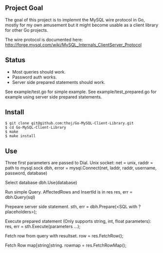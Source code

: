 Project Goal
----------------
The goal of this project is to implemnt the MySQL wire protocol in Go,
mostly for my own amusement but it might become usable as a client 
library for other Go projects.

The wire protocol is documented here: 
 http://forge.mysql.com/wiki/MySQL_Internals_ClientServer_Protocol

Status
---------------
* Most queries should work. 
* Password auth works.
* Server side prepared statements should work.

See example/test.go for simple example.
See example/test_prepared.go for example using server side prepared statements.


Install
--------------
	$ git clone git@github.com:thoj/Go-MySQL-Client-Library.git
	$ cd Go-MySQL-Client-Library
	$ make
	$ make install

Use
--------------
Three first parameters are passed to Dial. Unix socket: net = unix, raddr = path to mysql.sock
	dbh, error = mysql.Connect(net, laddr, raddr, username, password, database)

Select database
	dbh.Use(database)

Run simple Query. AffectedRows and InsertId is in res
	res, err = dbh.Query(sql)

Prepeare server side statement.
	sth, err = dbh.Prepare(<SQL with ? placeholders>);

Execute prepared statement (Only supports string, int, float parameters):
	res, err = sth.Execute(parameters ...);

Fetch row from query with resultset.
	row = res.FetchRow();

Fetch Row map[string]string.
	rowmap = res.FetchRowMap();

